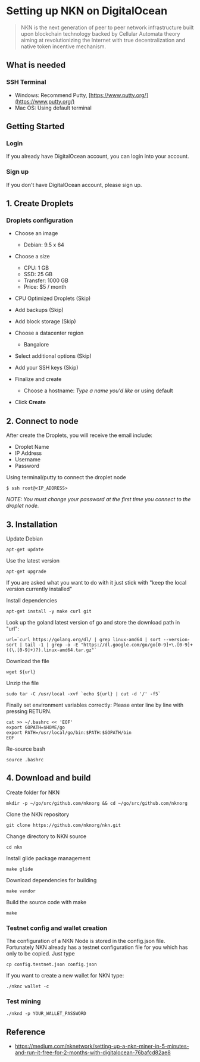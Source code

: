 # Setting up NKN on DigitalOcean

> NKN is the next generation of peer to peer network infrastructure built upon blockchain technology backed by Cellular Automata theory aiming at revolutionizing the Internet with true decentralization and native token incentive mechanism. 

## What is needed

### SSH Terminal 
- Windows: Recommend Putty, [https://www.putty.org/](https://www.putty.org/)
- Mac OS: Using default terminal

## Getting Started

### Login
If you already have DigitalOcean account, you can login into your account.

### Sign up
If you don't have DigitalOcean account, please sign up.

## 1. Create Droplets
### Droplets configuration
- Choose an image
    - Debian: 9.5 x 64

- Choose a size
    - CPU: 1 GB
    - SSD: 25 GB
    - Transfer: 1000 GB
    - Price: $5 / month

- CPU Optimized Droplets (Skip)
- Add backups (Skip)
- Add block storage (Skip)
- Choose a datacenter region
    - Bangalore

- Select additional options (Skip)
- Add your SSH keys (Skip)
- Finalize and create
    - Choose a hostname: _Type a name you'd like_ or using default

- Click __Create__

## 2. Connect to node
After create the Droplets, you will receive the email include:
- Droplet Name
- IP Address
- Username
- Password

Using terminal/putty to connect the droplet node
```console
$ ssh root@<IP_ADDRESS>
```

_NOTE: You must change your password at the first time you connect to the droplet node._

## 3. Installation

Update Debian 
```shell
apt-get update
```

Use the latest version
```shell
apt-get upgrade
```

If you are asked what you want to do with it just stick with "keep the local version currently installed"

Install dependencies
```shell
apt-get install -y make curl git
```

Look up the goland latest version of go and store the download path in "url":
```shell
url=`curl https://golang.org/dl/ | grep linux-amd64 | sort --version-sort | tail -1 | grep -o -E "https://dl.google.com/go/go[0-9]+\.[0-9]+((\.[0-9]+)?).linux-amd64.tar.gz"`
```

Download the file
```shell
wget ${url}
```

Unzip the file
```shell
sudo tar -C /usr/local -xvf `echo ${url} | cut -d '/' -f5`
```

Finally set environment variables correctly: Please enter line by line with pressing RETURN.
```shell
cat >> ~/.bashrc << 'EOF'
export GOPATH=$HOME/go
export PATH=/usr/local/go/bin:$PATH:$GOPATH/bin
EOF
```

Re-source bash
```shell
source .bashrc
```

## 4. Download and build

Create folder for NKN
```shell
mkdir -p ~/go/src/github.com/nknorg && cd ~/go/src/github.com/nknorg
```

Clone the NKN repository
```shell
git clone https://github.com/nknorg/nkn.git
```

Change directory to NKN source
```shell
cd nkn
```

Install glide package management
```shell
make glide
```

Download dependencies for building
```shell
make vendor
```

Build the source code with make
```shell
make
```

### Testnet config and wallet creation
The configuration of a NKN Node is stored in the config.json file. Fortunately NKN already has a testnet configuration file for you which has only to be copied. Just type
```shell
cp config.testnet.json config.json
```

If you want to create a new wallet for NKN type:
```shell
./nknc wallet -c
```

### Test mining
```shell
./nknd -p YOUR_WALLET_PASSWORD
```

## Reference
- https://medium.com/nknetwork/setting-up-a-nkn-miner-in-5-minutes-and-run-it-free-for-2-months-with-digitalocean-76bafcd82ae8